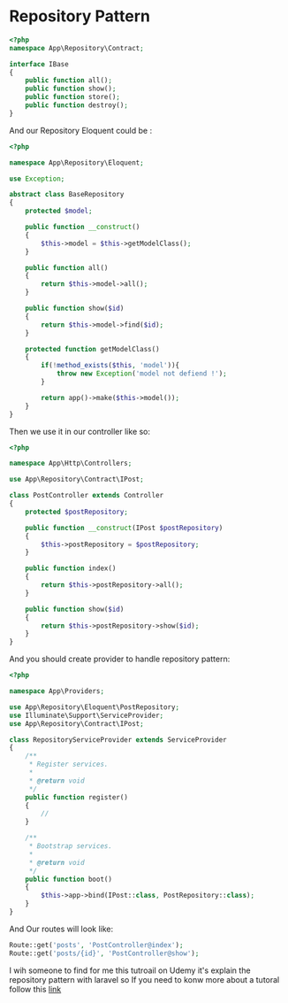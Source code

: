 # Repository Pattern
```php
<?php
namespace App\Repository\Contract;

interface IBase
{
    public function all();
    public function show();
    public function store();
    public function destroy();
}
```
And our Repository Eloquent could be :

```php
<?php

namespace App\Repository\Eloquent;

use Exception;

abstract class BaseRepository
{
    protected $model;

    public function __construct()
    {
        $this->model = $this->getModelClass();
    }

    public function all()
    {
        return $this->model->all();
    }

    public function show($id)
    {
        return $this->model->find($id);
    }

    protected function getModelClass()
    {
        if(!method_exists($this, 'model')){
            throw new Exception('model not defiend !');
        }

        return app()->make($this->model());
    }
}
```

Then we use it in our controller like so:
```php
<?php

namespace App\Http\Controllers;

use App\Repository\Contract\IPost;

class PostController extends Controller
{
    protected $postRepository;

    public function __construct(IPost $postRepository)
    {
        $this->postRepository = $postRepository;
    }

    public function index()
    {
        return $this->postRepository->all();
    }

    public function show($id)
    {
        return $this->postRepository->show($id);
    }
}
```
And you should create provider to handle repository pattern:
```php
<?php

namespace App\Providers;

use App\Repository\Eloquent\PostRepository;
use Illuminate\Support\ServiceProvider;
use App\Repository\Contract\IPost;

class RepositoryServiceProvider extends ServiceProvider
{
    /**
     * Register services.
     *
     * @return void
     */
    public function register()
    {
        //
    }

    /**
     * Bootstrap services.
     *
     * @return void
     */
    public function boot()
    {
        $this->app->bind(IPost::class, PostRepository::class);
    }
}

```

And Our routes will look like:
```php
Route::get('posts', 'PostController@index');
Route::get('posts/{id}', 'PostController@show');

```

I wih someone to find for me this tutroail on Udemy it's explain the repository pattern with laravel so If you need to konw more about a tutoral follow this [link](https://www.udemy.com/course/fullstack-laravel-api-and-nuxt-development/?ranMID=39197&ranEAID=DeOa1j5TvBE&ranSiteID=DeOa1j5TvBE-.KaBGzR8DJu_AdM4LEwe7A&LSNPUBID=DeOa1j5TvBE)

